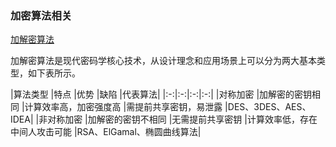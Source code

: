 ### 加密算法相关

[加解密算法](https://www.iminho.me/wiki/docs/blockchain_guide/crypto-algorithm.md)

[]()


加解密算法是现代密码学核心技术，从设计理念和应用场景上可以分为两大基本类型，如下表所示。

|算法类型	|特点	|优势	|缺陷	|代表算法|
|:-:|:-:|:-:|:-:|
|对称加密	|加解密的密钥相同	|计算效率高，加密强度高	|需提前共享密钥，易泄露	|DES、3DES、AES、IDEA|
|非对称加密	|加解密的密钥不相同	|无需提前共享密钥	|计算效率低，存在中间人攻击可能	|RSA、ElGamal、椭圆曲线算法|
